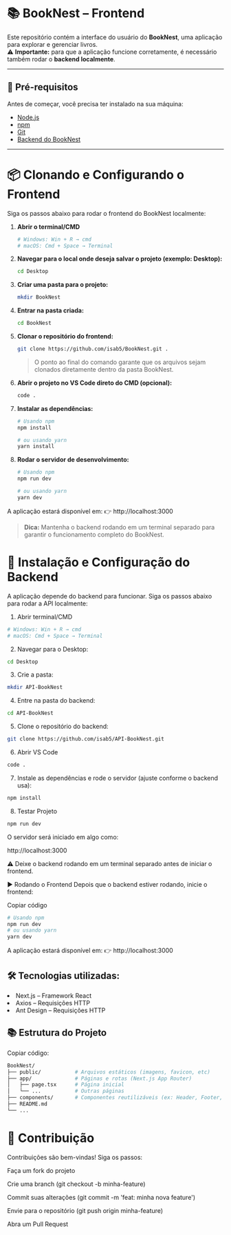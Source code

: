 # 📚 BookNest – Frontend

Este repositório contém a interface do usuário do **BookNest**, uma aplicação para explorar e gerenciar livros.  
⚠️ **Importante:** para que a aplicação funcione corretamente, é necessário também rodar o **backend localmente**.

---

## 🚀 Pré-requisitos

Antes de começar, você precisa ter instalado na sua máquina:

- [Node.js](https://nodejs.org/) 
- [npm](https://www.npmjs.com/)
- [Git](https://git-scm.com/)
- [Backend do BookNest](https://github.com/isab5/API-BookNest.git)

---

# 📦 Clonando e Configurando o Frontend

Siga os passos abaixo para rodar o frontend do BookNest localmente:

1. **Abrir o terminal/CMD**
    ```bash
    # Windows: Win + R → cmd
    # macOS: Cmd + Space → Terminal
    ```

2. **Navegar para o local onde deseja salvar o projeto (exemplo: Desktop):**
    ```bash
    cd Desktop
    ```

3. **Criar uma pasta para o projeto:**
    ```bash
    mkdir BookNest
    ```

4. **Entrar na pasta criada:**
    ```bash
    cd BookNest
    ```

5. **Clonar o repositório do frontend:**
    ```bash
    git clone https://github.com/isab5/BookNest.git .
    ```
    > O ponto ao final do comando garante que os arquivos sejam clonados diretamente dentro da pasta BookNest.

6. **Abrir o projeto no VS Code direto do CMD (opcional):**
    ```bash
    code .
    ```

7. **Instalar as dependências:**
    ```bash
    # Usando npm
    npm install

    # ou usando yarn
    yarn install
    ```

8. **Rodar o servidor de desenvolvimento:**
    ```bash
    # Usando npm
    npm run dev

    # ou usando yarn
    yarn dev
    ```

A aplicação estará disponível em:
👉 http://localhost:3000

> **Dica:** Mantenha o backend rodando em um terminal separado para garantir o funcionamento completo do BookNest.

# 🔗  Instalação e Configuração do Backend
A aplicação depende do backend para funcionar.
Siga os passos abaixo para rodar a API localmente:

1. Abrir terminal/CMD
```bash
# Windows: Win + R → cmd
# macOS: Cmd + Space → Terminal
```

2. Navegar para o Desktop:

```bash
cd Desktop
```

3. Crie a pasta:

```bash
mkdir API-BookNest
```

4. Entre na pasta do backend:

```bash
cd API-BookNest
```

5. Clone o repositório do backend:

```bash
git clone https://github.com/isab5/API-BookNest.git
```

6. Abrir VS Code
```bash
code .
```

7. Instale as dependências e rode o servidor (ajuste conforme o backend usa):

```bash
npm install
```
8.  Testar Projeto
```bash
npm run dev
```

O servidor será iniciado em algo como:

http://localhost:3000

⚠️ Deixe o backend rodando em um terminal separado antes de iniciar o frontend.

▶️ Rodando o Frontend
Depois que o backend estiver rodando, inicie o frontend:

Copiar código
```bash
# Usando npm
npm run dev
# ou usando yarn
yarn dev
```

A aplicação estará disponível em:
👉 http://localhost:3000

## 🛠️ Tecnologias utilizadas:

<li> Next.js – Framework React
<li>Axios – Requisições HTTP
<li>Ant Design – Requisições HTTP

## 📚 Estrutura do Projeto

Copiar código:
```bash
BookNest/
├── public/           # Arquivos estáticos (imagens, favicon, etc)
├── app/              # Páginas e rotas (Next.js App Router)
│   ├── page.tsx      # Página inicial
│   └── ...           # Outras páginas
├── components/       # Componentes reutilizáveis (ex: Header, Footer, BookCard)    
├── README.md
└── ...
```

# 🤝 Contribuição
Contribuições são bem-vindas!
Siga os passos:

Faça um fork do projeto

Crie uma branch (git checkout -b minha-feature)

Commit suas alterações (git commit -m 'feat: minha nova feature')

Envie para o repositório (git push origin minha-feature)

Abra um Pull Request

